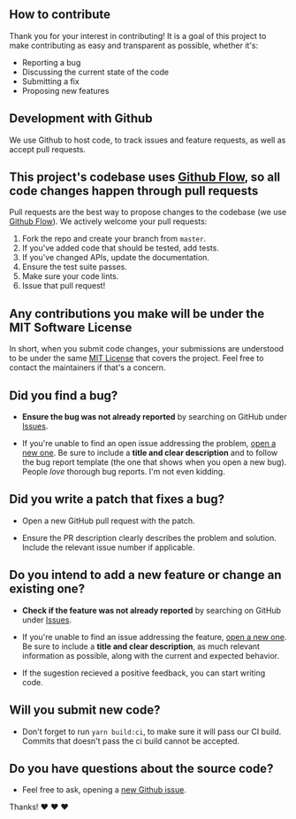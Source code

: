 ## How to contribute

Thank you for your interest in contributing! It is a goal of this project to make contributing as easy and transparent as possible, whether it's:

- Reporting a bug
- Discussing the current state of the code
- Submitting a fix
- Proposing new features

## Development with Github

We use Github to host code, to track issues and feature requests, as well as accept pull requests.

## This project's codebase uses [Github Flow](https://guides.github.com/introduction/flow/index.html), so all code changes happen through pull requests

Pull requests are the best way to propose changes to the codebase (we use [Github Flow](https://guides.github.com/introduction/flow/index.html)). We actively welcome your pull requests:

1. Fork the repo and create your branch from `master`.
2. If you've added code that should be tested, add tests.
3. If you've changed APIs, update the documentation.
4. Ensure the test suite passes.
5. Make sure your code lints.
6. Issue that pull request!

## Any contributions you make will be under the MIT Software License

In short, when you submit code changes, your submissions are understood to be under the same [MIT License](http://choosealicense.com/licenses/mit/) that covers the project. Feel free to contact the maintainers if that's a concern.

## **Did you find a bug?**

- **Ensure the bug was not already reported** by searching on GitHub under [Issues](https://github.com/GabrielDuarteM/spark-mediamanager/issues).

- If you're unable to find an open issue addressing the problem, [open a new one](https://github.com/GabrielDuarteM/spark-mediamanager/issues/new).
  Be sure to include a **title and clear description** and to follow the bug report template (the one that shows when you open a new bug).
  People _love_ thorough bug reports. I'm not even kidding.

## **Did you write a patch that fixes a bug?**

- Open a new GitHub pull request with the patch.

- Ensure the PR description clearly describes the problem and solution. Include the relevant issue number if applicable.

## **Do you intend to add a new feature or change an existing one?**

- **Check if the feature was not already reported** by searching on GitHub under [Issues](https://github.com/GabrielDuarteM/spark-mediamanager/issues).

- If you're unable to find an issue addressing the feature, [open a new one](https://github.com/GabrielDuarteM/spark-mediamanager/issues/new). Be sure to include a **title and clear description**, as much relevant information as possible, along with the current and expected behavior.

- If the sugestion recieved a positive feedback, you can start writing code.

## Will you submit new code?

- Don't forget to run `yarn build:ci`, to make sure it will pass our CI build. Commits that doesn't pass the ci build cannot be accepted.

## **Do you have questions about the source code?**

- Feel free to ask, opening a [new Github issue](https://github.com/GabrielDuarteM/spark-mediamanager/issues/new).

Thanks! :heart: :heart: :heart:
